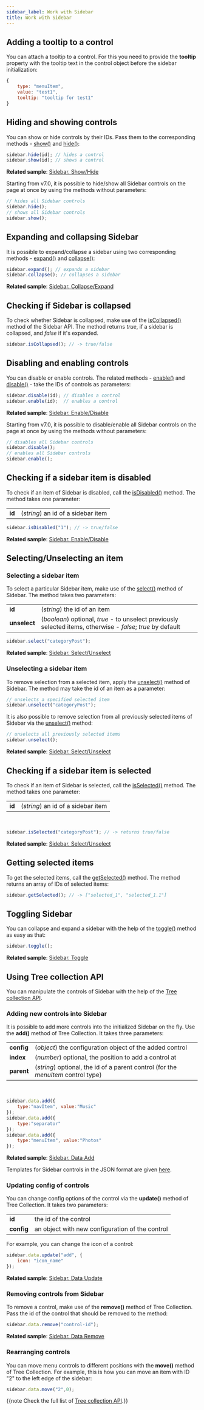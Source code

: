 ```yaml
---
sidebar_label: Work with Sidebar
title: Work with Sidebar
---          
```


Adding a tooltip to a control
--------------------

You can attach a tooltip to a control. For this you need to provide the **tooltip** property with the tooltip text in the control object before the sidebar initialization:

~~~js
{
    type: "menuItem",
    value: "test1",
    tooltip: "tooltip for test1"
}
~~~

Hiding and showing controls
-----------------

You can show or hide controls by their IDs. Pass them to the corresponding methods - [show()](sidebar/api/sidebar_show_method.md) and [hide()](sidebar/api/sidebar_hide_method.md):

~~~js
sidebar.hide(id); // hides a control
sidebar.show(id); // shows a control
~~~

**Related sample**: [Sidebar. Show/Hide](https://snippet.dhtmlx.com/5hsowdoy)

Starting from v7.0, it is possible to hide/show all Sidebar controls on the page at once by using the methods without parameters:

~~~js
// hides all Sidebar controls
sidebar.hide();
// shows all Sidebar controls
sidebar.show();
~~~

Expanding and collapsing Sidebar
----------------------------------

It is possible to expand/collapse a sidebar using two corresponding methods - [expand()](sidebar/api/sidebar_expand_method.md) and [collapse()](sidebar/api/sidebar_collapse_method.md):

~~~js
sidebar.expand(); // expands a sidebar
sidebar.collapse(); // collapses a sidebar
~~~

**Related sample**: [Sidebar. Collapse/Expand](https://snippet.dhtmlx.com/ydlltdq6)

Checking if Sidebar is collapsed
------------------------------

To check whether Sidebar is collapsed, make use of the [isCollapsed()](sidebar/api/sidebar_iscollapsed_method.md) method of the Sidebar API. The method returns *true*, if a sidebar is collapsed, and *false* if it's expanded.

~~~js
sidebar.isCollapsed(); // -> true/false
~~~


Disabling and enabling controls
---------------------

You can disable or enable controls. The related methods - [enable()](sidebar/api/sidebar_enable_method.md) and [disable()](sidebar/api/sidebar_disable_method.md) - take the IDs of controls as parameters:

~~~js
sidebar.disable(id); // disables a control
sidebar.enable(id);  // enables a control
~~~

**Related sample**: [Sidebar. Enable/Disable](https://snippet.dhtmlx.com/ea9fywne)

Starting from v7.0, it is possible to disable/enable all Sidebar controls on the page at once by using the methods without parameters:

~~~js
// disables all Sidebar controls
sidebar.disable();
// enables all Sidebar controls
sidebar.enable();
~~~

Checking if a sidebar item is disabled
-------------------------------------

To check if an item of Sidebar is disabled, call the [isDisabled()](sidebar/api/sidebar_isdisabled_method.md) method. The method takes one parameter:

<table class="webixdoc_links">
	<tbody>
        <tr>
			<td class="webixdoc_links0"><b>id</b></td>
			<td>(<i>string</i>) an id of a sidebar item</td>
		</tr>
    </tbody>
</table>

~~~js
sidebar.isDisabled("1"); // -> true/false
~~~

**Related sample**: [Sidebar. Enable/Disable](https://snippet.dhtmlx.com/ea9fywne)

Selecting/Unselecting an item
-----------------------------------------

### Selecting a sidebar item

To select a particular Sidebar item, make use of the [select()](sidebar/api/sidebar_select_method.md) method of Sidebar. The method takes two parameters:

<table class="webixdoc_links">
	<tbody>
        <tr>
			<td class="webixdoc_links0"><b>id</b></td>
			<td>(<i>string</i>) the id of an item</td>
		</tr>
        <tr>
			<td class="webixdoc_links0"><b>unselect</b></td>
			<td>(<i>boolean</i>) optional, <i>true</i> - to unselect previously selected items, otherwise - <i>false</i>; <i>true</i> by default</td>
		</tr>
    </tbody>
</table>

~~~js
sidebar.select("categoryPost");
~~~

**Related sample**: [Sidebar. Select/Unselect](https://snippet.dhtmlx.com/3odod5v1)

### Unselecting a sidebar item

To remove selection from a selected item, apply the [unselect()](sidebar/api/sidebar_unselect_method.md) method of Sidebar. The method may take the id of an item as a parameter:

~~~js
// unselects a specified selected item
sidebar.unselect("categoryPost");
~~~

It is also possible to remove selection from all previously selected items of Sidebar via the [unselect()](sidebar/api/sidebar_unselect_method.md) method:

~~~js
// unselects all previously selected items
sidebar.unselect();
~~~

**Related sample**: [Sidebar. Select/Unselect](https://snippet.dhtmlx.com/3odod5v1)

Checking if a sidebar item is selected
-------------------------------------

To check if an item of Sidebar is selected, call the [isSelected()](sidebar/api/sidebar_isselected_method.md) method. The method takes one parameter:

<table class="webixdoc_links">
	<tbody>
        <tr>
			<td class="webixdoc_links0"><b>id</b></td>
			<td>(<i>string</i>) an id of a sidebar item</td>
		</tr>
    </tbody>
</table>
<br/>

~~~js
sidebar.isSelected("categoryPost"); // -> returns true/false
~~~

**Related sample**: [Sidebar. Select/Unselect](https://snippet.dhtmlx.com/3odod5v1)

Getting selected items
---------------------------

To get the selected items, call the [getSelected()](sidebar/api/sidebar_getselected_method.md) method. The method returns an array of IDs of selected items:

~~~js
sidebar.getSelected(); // -> ["selected_1", "selected_1.1"]
~~~

Toggling Sidebar
---------------

You can collapse and expand a sidebar with the help of the [toggle()](sidebar/api/sidebar_toggle_method.md) method as easy as that:

~~~js
sidebar.toggle();
~~~

**Related sample**: [Sidebar. Toggle](https://snippet.dhtmlx.com/wll2h9nd)


Using Tree collection API
---------------

You can manipulate the controls of Sidebar with the help of the [Tree collection API](tree_collection/index.md). 


### Adding new controls into Sidebar

It is possible to add more controls into the initialized Sidebar on the fly. Use the **add()** method of Tree Collection. It takes three parameters:

<table class="webixdoc_links">
	<tbody>
        <tr>
			<td class="webixdoc_links0"><b>config</b></td>
			<td>(<i>object</i>) the configuration object of the added control</td>
		</tr>
        <tr>
			<td class="webixdoc_links0"><b>index</b></td>
			<td>(<i>number</i>) optional, the position to add a control at</td>
		</tr>
        <tr>
			<td class="webixdoc_links0"><b>parent</b></td>
			<td>(<i>string</i>) optional, the id of a parent control (for the <i>menuItem</i> control type)</td>
		</tr>
    </tbody>
</table>
<br/>

~~~js
sidebar.data.add({
	type:"navItem", value:"Music"
});
sidebar.data.add({
	type:"separator"
});
sidebar.data.add({
	type:"menuItem", value:"Photos"
});
~~~

**Related sample**: [Sidebar. Data Add](https://snippet.dhtmlx.com/jcnw95ac)

Templates for Sidebar controls in the JSON format are given [here](sidebar/data_loading.md#json-format-templates).

### Updating config of controls

You can change config options of the control via the **update()** method of Tree Collection. It takes two parameters:

<table class="webixdoc_links">
	<tbody>
        <tr>
			<td class="webixdoc_links0"><b>id</b></td>
			<td>the id of the control</td>
		</tr>
        <tr>
			<td class="webixdoc_links0"><b>config</b></td>
			<td>an object with new configuration of the control</td>
		</tr>
    </tbody>
</table>

For example, you can change the icon of a control:

~~~js
sidebar.data.update("add", { 
    icon: "icon_name" 
});
~~~

**Related sample**: [Sidebar. Data Update](https://snippet.dhtmlx.com/p1zu63le)

### Removing controls from Sidebar

To remove a control, make use of the **remove()** method of Tree Collection. Pass the id of the control that should be removed to the method:

~~~js
sidebar.data.remove("control-id");
~~~

**Related sample**: [Sidebar. Data Remove](https://snippet.dhtmlx.com/ecp3etuf)

### Rearranging controls

You can move menu controls to different positions with the **move()** method of Tree Collection. For example, this is how you can move an item with ID "2" to the left edge of the sidebar:

~~~js
sidebar.data.move("2",0);
~~~

{{note Check the full list of [Tree collection API](tree_collection/index.md).}} 
